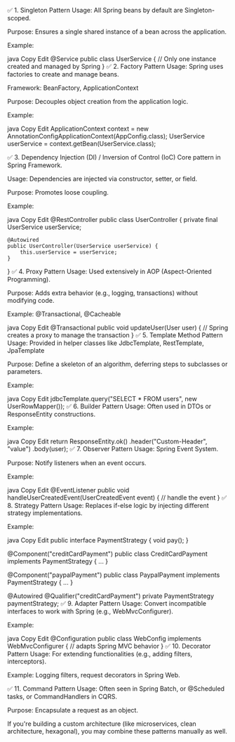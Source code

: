 ✅ 1. Singleton Pattern
Usage: All Spring beans by default are Singleton-scoped.

Purpose: Ensures a single shared instance of a bean across the application.

Example:

java
Copy
Edit
@Service
public class UserService {
    // Only one instance created and managed by Spring
}
✅ 2. Factory Pattern
Usage: Spring uses factories to create and manage beans.

Framework: BeanFactory, ApplicationContext

Purpose: Decouples object creation from the application logic.

Example:

java
Copy
Edit
ApplicationContext context = new AnnotationConfigApplicationContext(AppConfig.class);
UserService userService = context.getBean(UserService.class);

✅ 3. Dependency Injection (DI) / Inversion of Control (IoC)
Core pattern in Spring Framework.

Usage: Dependencies are injected via constructor, setter, or field.

Purpose: Promotes loose coupling.

Example:

java
Copy
Edit
@RestController
public class UserController {
    private final UserService userService;

    @Autowired
    public UserController(UserService userService) {
        this.userService = userService;
    }
}
✅ 4. Proxy Pattern
Usage: Used extensively in AOP (Aspect-Oriented Programming).

Purpose: Adds extra behavior (e.g., logging, transactions) without modifying code.

Example: @Transactional, @Cacheable

java
Copy
Edit
@Transactional
public void updateUser(User user) {
    // Spring creates a proxy to manage the transaction
}
✅ 5. Template Method Pattern
Usage: Provided in helper classes like JdbcTemplate, RestTemplate, JpaTemplate

Purpose: Define a skeleton of an algorithm, deferring steps to subclasses or parameters.

Example:

java
Copy
Edit
jdbcTemplate.query("SELECT * FROM users", new UserRowMapper());
✅ 6. Builder Pattern
Usage: Often used in DTOs or ResponseEntity constructions.

Example:

java
Copy
Edit
return ResponseEntity.ok()
                     .header("Custom-Header", "value")
                     .body(user);
✅ 7. Observer Pattern
Usage: Spring Event System.

Purpose: Notify listeners when an event occurs.

Example:

java
Copy
Edit
@EventListener
public void handleUserCreatedEvent(UserCreatedEvent event) {
    // handle the event
}
✅ 8. Strategy Pattern
Usage: Replaces if-else logic by injecting different strategy implementations.

Example:

java
Copy
Edit
public interface PaymentStrategy {
    void pay();
}

@Component("creditCardPayment")
public class CreditCardPayment implements PaymentStrategy { ... }

@Component("paypalPayment")
public class PaypalPayment implements PaymentStrategy { ... }

@Autowired
@Qualifier("creditCardPayment")
private PaymentStrategy paymentStrategy;
✅ 9. Adapter Pattern
Usage: Convert incompatible interfaces to work with Spring (e.g., WebMvcConfigurer).

Example:

java
Copy
Edit
@Configuration
public class WebConfig implements WebMvcConfigurer {
    // adapts Spring MVC behavior
}
✅ 10. Decorator Pattern
Usage: For extending functionalities (e.g., adding filters, interceptors).

Example: Logging filters, request decorators in Spring Web.

✅ 11. Command Pattern
Usage: Often seen in Spring Batch, or @Scheduled tasks, or CommandHandlers in CQRS.

Purpose: Encapsulate a request as an object.

If you're building a custom architecture (like microservices, clean architecture, hexagonal), you may combine these patterns manually as well.

